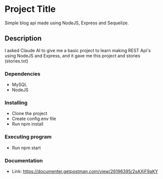 # Project Title

Simple blog api made using NodeJS, Express and Sequelize.

## Description

I asked Claude AI to give me a basic project to learn making REST Api's using NodeJS and Express, and it gave me this project and stories (stories.txt)

### Dependencies

- MySQL
- NodeJS

### Installing

- Clone the project
- Create config.env file
- Run npm install

### Executing program

- Run npm start

### Documentation

- Link: https://documenter.getpostman.com/view/26196395/2sAXjF9aKY
